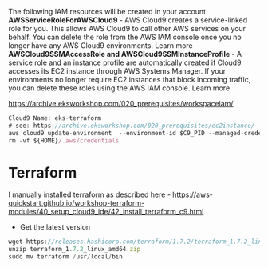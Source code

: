 The following IAM resources will be created in your account
**AWSServiceRoleForAWSCloud9** - AWS Cloud9 creates a service-linked role for you. This allows AWS Cloud9 to call other AWS services on your behalf. You can delete the role from the AWS IAM console once you no longer have any AWS Cloud9 environments. Learn more
**AWSCloud9SSMAccessRole and AWSCloud9SSMInstanceProfile** - A service role and an instance profile are automatically created if Cloud9 accesses its EC2 instance through AWS Systems Manager. If your environments no longer require EC2 instances that block incoming traffic, you can delete these roles using the AWS IAM console. Learn more

https://archive.eksworkshop.com/020_prerequisites/workspaceiam/

```javascript {.line-numbers}
Cloud9 Name: eks-terraform
# see: https://archive.eksworkshop.com/020_prerequisites/ec2instance/
aws cloud9 update-environment  --environment-id $C9_PID --managed-credentials-action DISABLE
rm -vf ${HOME}/.aws/credentials
```

# Terraform

I manually installed terraform as described here - https://aws-quickstart.github.io/workshop-terraform-modules/40_setup_cloud9_ide/42_install_terraform_c9.html

- Get the latest version

```javascript {.line-numbers}
wget https://releases.hashicorp.com/terraform/1.7.2/terraform_1.7.2_linux_amd64.zip
unzip terraform_1.7.2_linux_amd64.zip
sudo mv terraform /usr/local/bin
```
